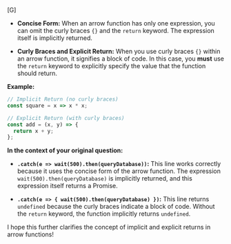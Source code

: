 [G]
* **Concise Form:** When an arrow function has only one expression, you can omit the curly braces `{}` and the `return` keyword. The expression itself is implicitly returned.

* **Curly Braces and Explicit Return:** When you use curly braces `{}` within an arrow function, it signifies a block of code. In this case, you **must** use the `return` keyword to explicitly specify the value that the function should return.

**Example:**

```javascript
// Implicit Return (no curly braces)
const square = x => x * x; 

// Explicit Return (with curly braces)
const add = (x, y) => { 
  return x + y; 
};
```

**In the context of your original question:**

* **`.catch(e => wait(500).then(queryDatabase))`:** This line works correctly because it uses the concise form of the arrow function. The expression `wait(500).then(queryDatabase)` is implicitly returned, and this expression itself returns a Promise.

* **`.catch(e => { wait(500).then(queryDatabase) })`:** This line returns `undefined` because the curly braces indicate a block of code. Without the `return` keyword, the function implicitly returns `undefined`.

I hope this further clarifies the concept of implicit and explicit returns in arrow functions!
